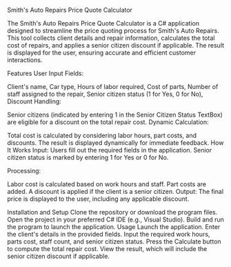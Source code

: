 Smith's Auto Repairs Price Quote Calculator

The Smith's Auto Repairs Price Quote Calculator is a C# application designed to streamline the price quoting process for Smith's Auto Repairs. This tool collects client details and repair information, calculates the total cost of repairs, and applies a senior citizen discount if applicable. The result is displayed for the user, ensuring accurate and efficient customer interactions.

Features
User Input Fields:

Client's name,
Car type,
Hours of labor required,
Cost of parts,
Number of staff assigned to the repair,
Senior citizen status (1 for Yes, 0 for No),
Discount Handling:

Senior citizens (indicated by entering 1 in the Senior Citizen Status TextBox) are eligible for a discount on the total repair cost.
Dynamic Calculation:

Total cost is calculated by considering labor hours, part costs, and discounts.
The result is displayed dynamically for immediate feedback.
How It Works
Input:
Users fill out the required fields in the application. Senior citizen status is marked by entering 1 for Yes or 0 for No.

Processing:

Labor cost is calculated based on work hours and staff.
Part costs are added.
A discount is applied if the client is a senior citizen.
Output:
The final price is displayed to the user, including any applicable discount.

Installation and Setup
Clone the repository or download the program files.
Open the project in your preferred C# IDE (e.g., Visual Studio).
Build and run the program to launch the application.
Usage
Launch the application.
Enter the client's details in the provided fields.
Input the required work hours, parts cost, staff count, and senior citizen status.
Press the Calculate button to compute the total repair cost.
View the result, which will include the senior citizen discount if applicable.
